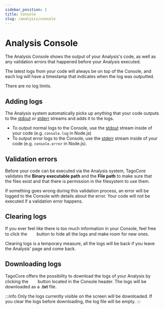 ```yaml
---
sidebar_position: 2
title: Console
slug: /analysis/console
---
```


# Analysis Console

The Analysis Console shows the output of your Analysis's code, as well as any validation errors that happened before your Analysis executed.

The latest logs from your code will always be on top of the Console, and each log will have a timestamp that indicates when the log was outputted.

There are no log limits.

## Adding logs

The Analysis system automatically picks up anything that your code outputs to the [stdout](https://en.wikipedia.org/wiki/Standard_streams#Standard_output_(stdout)) or [stderr](https://en.wikipedia.org/wiki/Standard_streams#Standard_error_(stderr)) streams and adds it to the logs.

- To output normal logs to the Console, use the [stdout](https://en.wikipedia.org/wiki/Standard_streams#Standard_output_(stdout)) stream inside of your code (e.g. `console.log` in Node.js)
- To output error logs to the Console, use the [stderr](https://en.wikipedia.org/wiki/Standard_streams#Standard_error_(stderr)) stream inside of your code (e.g. `console.error` in Node.js).

## Validation errors

Before your code can be executed via the Analysis system, TagoCore validates the **Binary executable path** and the **File path** to make sure that the files exist and that there is permission in the filesystem to use them.

If something goes wrong during this validation process, an error will be logged to the Console with details about the error. Your code will not be executed if a validation error happens.

## Clearing logs

If you ever feel like there is too much information in your Console, feel free to click the &nbsp;<img src="/docs/img/icons/ban.svg" width="15px"/> &nbsp;button to hide all the logs and make room for new ones.

Clearing logs is a temporary measure, all the logs will be back if you leave the Analysis' page and come back.


## Downloading logs

TagoCore offers the possibility to download the logs of your Analysis by clicking the &nbsp;<img src="/docs/img/icons/download.svg" width="15px" /> &nbsp;button located in the Console header. The logs will be downloaded as a **.txt** file.

:::info
Only the logs currently visible on the screen will be downloaded. If you clear the logs before downloading, the log file will be empty.
:::

